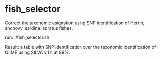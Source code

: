 # fish_selector

Correct the taxonomic asignation using SNP identification of Herrin, anchovy, sardina, spratus fishes.



run:
./fish_selector.sh


Result:
a table with SNP identification over the taxonomic identification of QIIME using SILVA v.111 at 99%.
